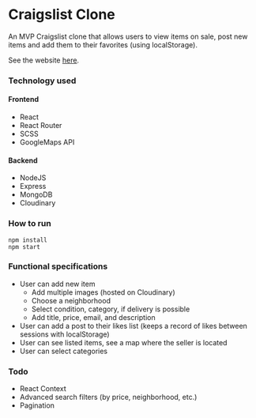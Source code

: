 
# Craigslist Clone
An MVP Craigslist clone that allows users to view items on sale, post new items and add them to their favorites (using localStorage).

See the website [here](https://craigslist-clone-mern.herokuapp.com/).

### Technology used
#### Frontend
- React 
- React Router
- SCSS
- GoogleMaps API

#### Backend
- NodeJS
- Express
- MongoDB
- Cloudinary

### How to run
```
npm install
npm start
```

### Functional specifications
- User can add new item
    - Add multiple images (hosted on Cloudinary)
    - Choose a neighborhood
    - Select condition, category, if delivery is possible
    - Add title, price, email, and description
- User can add a post to their likes list (keeps a record of likes between sessions with localStorage)
- User can see listed items, see a map where the seller is located
- User can select categories

### Todo
- React Context
- Advanced search filters (by price, neighborhood, etc.)
- Pagination